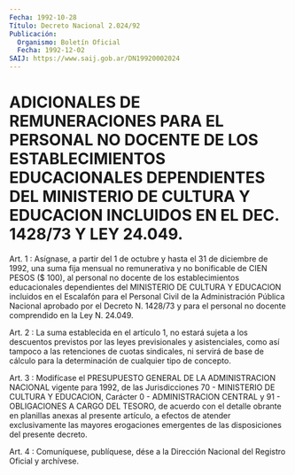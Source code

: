 ```yaml
---
Fecha: 1992-10-28
Título: Decreto Nacional 2.024/92
Publicación:
  Organismo: Boletín Oficial
  Fecha: 1992-12-02
SAIJ: https://www.saij.gob.ar/DN19920002024
---
```

# ADICIONALES DE REMUNERACIONES PARA EL PERSONAL NO DOCENTE DE LOS ESTABLECIMIENTOS EDUCACIONALES DEPENDIENTES DEL MINISTERIO DE CULTURA Y EDUCACION INCLUIDOS EN EL DEC. 1428/73 Y LEY 24.049.

<a id="1"></a>
Art.  1 : Asígnase, a partir del 1 de octubre y hasta el 31 de diciembre de  1992,  una  suma  fija  mensual  no remunerativa y no bonificable de CIEN PESOS ($ 100), al personal no  docente  de  los establecimientos   educacionales  dependientes  del  MINISTERIO  DE CULTURA Y EDUCACION  incluidos  en  el  Escalafón  para el Personal Civil  de  la  Administración  Pública  Nacional  aprobado  por  el Decreto N. 1428/73 y para el personal no docente comprendido  en la Ley N. 24.049.

<a id="2"></a>
Art. 2 : La suma establecida en el artículo 1, no estará sujeta a  los    descuentos   previstos  por  las  leyes  previsionales  y asistenciales,  como  así  tampoco  a  las  retenciones  de  cuotas sindicales, ni servirá  de base de cálculo para la determinación de cualquier tipo de concepto.

<a id="3"></a>
Art. 3 : Modifícase el PRESUPUESTO GENERAL DE LA ADMINISTRACION NACIONAL  vigente  para 1992, de las Jurisdicciones 70 - MINISTERIO DE CULTURA Y EDUCACION,  Carácter 0 - ADMINISTRACION CENTRAL y 91 - OBLIGACIONES A CARGO DEL TESORO,  de acuerdo con el detalle obrante en  planillas anexas al presente artículo,  a  efectos  de  atender exclusivamente    las    mayores   erogaciones  emergentes  de  las disposiciones del presente decreto.

<a id="4"></a>
Art. 4 : Comuníquese, publíquese, dése a la Dirección Nacional del Registro Oficial y archívese.